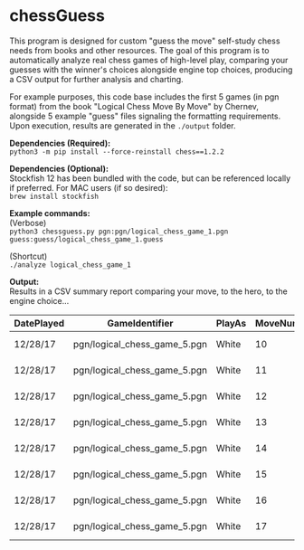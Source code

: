 # chessGuess  

This program is designed for custom "guess the move" self-study chess needs from books and other resources.  The goal of this program is to automatically analyze real chess games of high-level play, comparing your guesses with the winner's choices alongside engine top choices, producing a CSV output for further analysis and charting.  

For example purposes, this code base includes the first 5 games (in pgn format) from the book "Logical Chess Move By Move" by Chernev, alongside 5 example "guess" files signaling the formatting requirements.  Upon execution, results are generated in the `./output` folder.

**Dependencies (Required):**  
`python3 -m pip install --force-reinstall chess==1.2.2`  

**Dependencies (Optional):**  
Stockfish 12 has been bundled with the code, but can be referenced locally if preferred.  For MAC users (if so desired):  
`brew install stockfish`  

**Example commands:**  
(Verbose)  
`python3 chessguess.py pgn:pgn/logical_chess_game_1.pgn guess:guess/logical_chess_game_1.guess`

(Shortcut)  
`./analyze logical_chess_game_1`  

**Output:**  
Results in a CSV summary report comparing your move, to the hero, to the engine choice...  

|DatePlayed|GameIdentifier              |PlayAs|MoveNum|GuessMove|ActualMove|BestMove|GuessScore|ActualScore|BestScore|GuessMate|ActualMate|BestMate|PreGuessBoardFEN                                                      |PostGuessBoardFEN                                                     |PostActualBoardFEN                                                    |
|----------|----------------------------|------|-------|---------|----------|--------|----------|-----------|---------|---------|----------|--------|----------------------------------------------------------------------|----------------------------------------------------------------------|----------------------------------------------------------------------|
|12/28/17  |pgn/logical_chess_game_5.pgn|White |10     |Qd4      |Qc2       |Qc2     |0.79      |2.17       |2.17     |         |          |        |r1bq1rk1/ppppnppp/8/3PP3/1bB1n3/2N2N2/PP3PPP/R1BQK2R w KQ - 1 10      |r1bq1rk1/ppppnppp/8/3PP3/1bBQn3/2N2N2/PP3PPP/R1B1K2R b KQ - 2 10      |r1bq1rk1/ppppnppp/8/3PP3/1bB1n3/2N2N2/PPQ2PPP/R1B1K2R b KQ - 2 10     |
|12/28/17  |pgn/logical_chess_game_5.pgn|White |11     |bxc3     |bxc3      |bxc3    |2.18      |2.18       |2.18     |         |          |        |r1bq1rk1/ppppnppp/8/3PP3/1bB5/2n2N2/PPQ2PPP/R1B1K2R w KQ - 0 11       |r1bq1rk1/ppppnppp/8/3PP3/1bB5/2P2N2/P1Q2PPP/R1B1K2R b KQ - 0 11       |r1bq1rk1/ppppnppp/8/3PP3/1bB5/2P2N2/P1Q2PPP/R1B1K2R b KQ - 0 11       |
|12/28/17  |pgn/logical_chess_game_5.pgn|White |12     |Ng5      |Ng5       |Ng5     |3.22      |3.22       |3.22     |         |          |        |r1bq1rk1/ppppnppp/8/2bPP3/2B5/2P2N2/P1Q2PPP/R1B1K2R w KQ - 1 12       |r1bq1rk1/ppppnppp/8/2bPP1N1/2B5/2P5/P1Q2PPP/R1B1K2R b KQ - 2 12       |r1bq1rk1/ppppnppp/8/2bPP1N1/2B5/2P5/P1Q2PPP/R1B1K2R b KQ - 2 12       |
|12/28/17  |pgn/logical_chess_game_5.pgn|White |13     |e6       |h4        |h4      |-0.89     |3.38       |3.38     |         |          |        |r1bq1rk1/pppp1ppp/6n1/2bPP1N1/2B5/2P5/P1Q2PPP/R1B1K2R w KQ - 3 13     |r1bq1rk1/pppp1ppp/4P1n1/2bP2N1/2B5/2P5/P1Q2PPP/R1B1K2R b KQ - 0 13    |r1bq1rk1/pppp1ppp/6n1/2bPP1N1/2B4P/2P5/P1Q2PP1/R1B1K2R b KQ - 0 13    |
|12/28/17  |pgn/logical_chess_game_5.pgn|White |14     |h5       |d6        |d6      |5.09      |9.23       |9.23     |         |          |        |r1bq1rk1/pppp1pp1/6np/2bPP1N1/2B4P/2P5/P1Q2PP1/R1B1K2R w KQ - 0 14    |r1bq1rk1/pppp1pp1/6np/2bPP1NP/2B5/2P5/P1Q2PP1/R1B1K2R b KQ - 0 14     |r1bq1rk1/pppp1pp1/3P2np/2b1P1N1/2B4P/2P5/P1Q2PP1/R1B1K2R b KQ - 0 14  |
|12/28/17  |pgn/logical_chess_game_5.pgn|White |15     |Qxg6     |hxg5      |Qxg6    |          |           |         |6        |6         |6       |r1bq1rk1/pppp1pp1/3P2n1/2b1P1p1/2B4P/2P5/P1Q2PP1/R1B1K2R w KQ - 0 15  |r1bq1rk1/pppp1pp1/3P2Q1/2b1P1p1/2B4P/2P5/P4PP1/R1B1K2R b KQ - 0 15    |r1bq1rk1/pppp1pp1/3P2n1/2b1P1P1/2B5/2P5/P1Q2PP1/R1B1K2R b KQ - 0 15   |
|12/28/17  |pgn/logical_chess_game_5.pgn|White |16     |Qxg6     |Qxg6      |Qxg6    |          |           |         |4        |4         |4       |r1bqr1k1/pppp1pp1/3P2n1/2b1P1P1/2B5/2P5/P1Q2PP1/R1B1K2R w KQ - 1 16   |r1bqr1k1/pppp1pp1/3P2Q1/2b1P1P1/2B5/2P5/P4PP1/R1B1K2R b KQ - 0 16     |r1bqr1k1/pppp1pp1/3P2Q1/2b1P1P1/2B5/2P5/P4PP1/R1B1K2R b KQ - 0 16     |
|12/28/17  |pgn/logical_chess_game_5.pgn|White |17     |Kf1      |Kf1       |Be3     |          |           |         |10       |10        |3       |r1bq2k1/pppp1pp1/3P2Q1/2b1r1P1/2B5/2P5/P4PP1/R1B1K2R w KQ - 0 17      |r1bq2k1/pppp1pp1/3P2Q1/2b1r1P1/2B5/2P5/P4PP1/R1B2K1R b - - 1 17       |r1bq2k1/pppp1pp1/3P2Q1/2b1r1P1/2B5/2P5/P4PP1/R1B2K1R b - - 1 17       |

